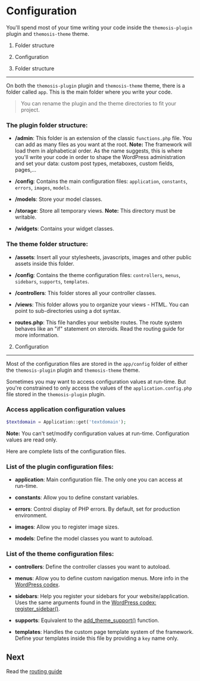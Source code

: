 Configuration
=============

You'll spend most of your time writing your code inside the `themosis-plugin` plugin and `themosis-theme` theme.

1. Folder structure
2. Configuration


1. Folder structure
-------------------

On both the `themosis-plugin` plugin and `themosis-theme` theme, there is a folder called `app`. This is the main folder where you write your code.

> You can rename the plugin and the theme directories to fit your project.

### The plugin folder structure:

- **/admin**: This folder is an extension of the classic `functions.php` file. You can add as many files as you want at the root. **Note:** The framework will load them in alphabetical order. As the name suggests, this is where you'll write your code in order to shape the WordPress administration and set your data: custom post types, metaboxes, custom fields, pages,...


- **/config**: Contains the main configuration files: `application`, `constants`, `errors`, `images`, `models`.


- **/models**: Store your model classes.


- **/storage**:  Store all temporary views. **Note:** This directory must be writable.


- **/widgets**: Contains your widget classes.



### The theme folder structure:

- **/assets**: Insert all your stylesheets, javascripts, images and other public assets inside this folder.


- **/config**: Contains the theme configuration files: `controllers`, `menus`, `sidebars`, `supports`, `templates`.

- **/controllers**: This folder stores all your controller classes.

- **/views**: This folder allows you to organize your views - HTML. You can point to sub-directories using a dot syntax.

- **routes.php**: This file handles your website routes. The route system behaves like an "if" statement on steroids. Read the routing guide for more information.

2. Configuration
----------------

Most of the configuration files are stored in the `app/config` folder of either the `themosis-plugin` plugin and `themosis-theme` theme.

Sometimes you may want to access configuration values at run-time. But you're constrained to only access the values of the `application.config.php` file stored in the `themosis-plugin` plugin.

### Access application configuration values

```php
$textdomain = Application::get('textdomain');
```

**Note:** You can't set/modify configuration values at run-time. Configuration values are read only.

Here are complete lists of the configuration files.

### List of the plugin configuration files:

* **application**: Main configuration file. The only one you can access at run-time.

* **constants**: Allow you to define constant variables.

* **errors**: Control display of PHP errors. By default, set for production environment.

* **images**: Allow you to register image sizes.

* **models**: Define the model classes you want to autoload.

### List of the theme configuration files:

* **controllers**: Define the controller classes you want to autoload.

* **menus**: Allow you to define custom navigation menus. More info in the [WordPress codex](http://codex.wordpress.org/Navigation_Menus).

* **sidebars**: Help you register your sidebars for your website/application. Uses the same arguments found in the [WordPress codex: register_sidebar()](http://codex.wordpress.org/Function_Reference/register_sidebar).

* **supports**: Equivalent to the [add\_theme\_support()](http://codex.wordpress.org/Function_Reference/add_theme_support) function.

* **templates**: Handles the custom page template system of the framework. Define your templates inside this file by providing a `key` name only.

Next
----
Read the [routing guide](https://github.com/themosis/documentation/blob/master/routing.md)